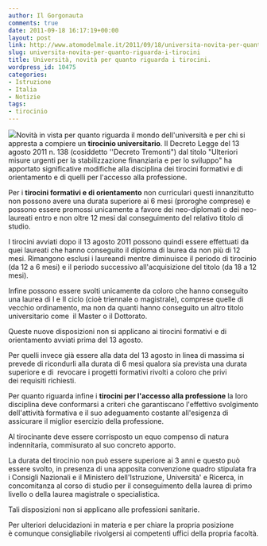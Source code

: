 ```yaml
---
author: Il Gorgonauta
comments: true
date: 2011-09-18 16:17:19+00:00
layout: post
link: http://www.atomodelmale.it/2011/09/18/universita-novita-per-quanto-riguarda-i-tirocini/
slug: universita-novita-per-quanto-riguarda-i-tirocini
title: Università, novità per quanto riguarda i tirocini.
wordpress_id: 10475
categories:
- Istruzione
- Italia
- Notizie
tags:
- tirocinio
---
```


![](http://www.atomodelmale.it/wp-content/uploads/2011/09/tirocinio-300x142.jpg)Novità in vista per quanto riguarda il mondo dell'università e per chi si appresta a compiere un **tirocinio universitario**. Il Decreto Legge del 13 agosto 2011 n. 138 (cosiddetto ''Decreto Tremonti") dal titolo "Ulteriori misure urgenti per la stabilizzazione finanziaria e per lo sviluppo" ha apportato significative modifiche alla disciplina dei tirocini formativi e di orientamento e di quelli per l'accesso alla professione.

Per i **tirocini formativi e di orientamento** non curriculari questi innanzitutto non possono avere una durata superiore ai 6 mesi (proroghe comprese) e possono essere promossi unicamente a favore dei neo-diplomati o dei neo-laureati entro e non oltre 12 mesi dal conseguimento del relativo titolo di studio.

I tirocini avviati dopo il 13 agosto 2011 possono quindi essere effettuati da quei laureati che hanno conseguito il diploma di laurea da non più di 12 mesi. Rimangono esclusi i laureandi mentre diminuisce il periodo di tirocinio (da 12 a 6 mesi) e il periodo successivo all'acquisizione del titolo (da 18 a 12 mesi).


Infine possono essere svolti unicamente da coloro che hanno conseguito una laurea di I e II ciclo (cioè triennale o magistrale), comprese quelle di vecchio ordinamento, ma non da quanti hanno conseguito un altro titolo universitario come  il Master o il Dottorato.

Queste nuove disposizioni non si applicano ai tirocini formativi e di orientamento avviati prima del 13 agosto.

Per quelli invece già essere alla data del 13 agosto in linea di massima si prevede di ricondurli alla durata di 6 mesi qualora sia prevista una durata superiore e di  revocare i progetti formativi rivolti a coloro che privi dei requisiti richiesti.

Per quanto riguarda infine i **tirocini per l'accesso alla professione** la loro disciplina deve conformarsi a criteri che garantiscano l'effettivo svolgimento dell'attività formativa e il suo adeguamento costante all'esigenza di assicurare il miglior esercizio della professione.

Al tirocinante deve essere corrisposto un equo compenso di natura indennitaria, commisurato al suo concreto apporto.

La durata del tirocinio non può essere superiore ai 3 anni e questo può essere svolto, in presenza di una apposita convenzione quadro stipulata fra i Consigli Nazionali e il Ministero dell'Istruzione, Università' e Ricerca, in concomitanza al corso di studio per il conseguimento della laurea di primo livello o della laurea magistrale o specialistica.

Tali disposizioni non si applicano alle professioni sanitarie.

Per ulteriori delucidazioni in materia e per chiare la propria posizione è comunque consigliabile rivolgersi ai competenti uffici della propria facoltà.
